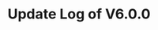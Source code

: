 ---
permalink: /wiki/posts/update-log/6-0-0
title: "Update Log of V6.0.0"
easy_links:
  list:
    - link_name: "V6"
      search:
        name: "V6.0.0"
short_description: "This update includes updates to the Game Rooms Dock along with some new in-beta things like a shop and an in-game currency."
update_published_at: "2022-02-17 12:00:00 +00:00"
post_created_at: "2022-02-17 00:00:00 +00:00"
post_updated_at: "2022-06-04 00:00:00 +00:00"
update_published_at_time_zone: "PST"
pinned: true
tags:
  - V6
update_log_data:
  version: "6.0.0"
  content:
    - title: "Summary"
      id: "SummaryList"
      type: "Typed_Change_List"
      content:
        - text: "Added a <code>Global / Shop</code> to the game."
          type: "Add"
          content:
            - text: "As of this update the shop only sells character customisation related items."
              type: "Note"
            - text: "Note that this is being released as a **public beta**! Meaning it will initially be released to the <code>Global / Pre-Update Build</code> while the rest of the update is released to the <code>Global / Main Build</code>."
              type: "Note"
              content:
                - text: "It will become available in the <code>Global / Main Build</code> in some capacity in a future update."
                  type: "Note"
        - text: "Added a new currency called <code>Global / Randomness Points</code> to the game."
          type: "Add"
          content:
            - text: "For this update the amount that you start with has been set to 500 or 600 depending on whether or not you played the game in a certain time frame."
              type: "Note"
            - text: "Currently the only way to obtain <code>Global / Randomness Points</code> is to play in the <code>Dock / Game Rooms Dock</code> as each of the games on that dock award some amount of <code>Global / Randomness Points</code> for winning. Purchasing via Robux is planned but the shop doesn't have support for it yet."
              type: "Note"
            - text: "If you'd like to see how much you own refer to the bottom of the shop's UI for the number."
              type: "Note"
            - text: "For now this new currency is bundled with the shop's public beta. Meaning it can only be encountered when the shop can be encountered."
              type: "Note"
        - text: "Added major improvements to (text) chat commands."
          type: "Group_Edit"
          content:
            - text: "The most notable change is... there is now an autocomplete menu!"
              type: "Add"
              content:
                - text: "It shows all sorts of info about parameters and commands. Among the info is:"
                  type: "Note"
                  content:
                    - text: "Suggested values for parameters. (Sometimes they are the only values that can be used in a parameter.)"
                      type: "Note"
                    - text: "Commands that are close to what is typed out."
                      type: "Note"
                    - text: "Individual descriptions of parameters and commands. These are unlike the descriptions that are listed in the help command as those ones are the full descriptions."
                      type: "Note"
                - text: "It can be navigated via the up, down, and tab keys."
                  type: "Note"
            - text: "The system that handles the running of commands has been completely overhauled."
              type: "Remake"
              content:
                - text: "Parameters are now split up by a space character. In order to avoid that, simply put \" around a parameter's value. And in order to avoid the \" character being recognized, put a \\ in front of it."
                  type: "Edit"
        - text: "Display names are now included in the name of a player shown in a message in the (text) chat."
          type: "Edit"
        - text: "Updated the <code>Dock / Game Rooms Dock</code>."
          type: "Group_Edit"
          content:
            - text: "Text on signs should be at least somewhat easier to read from afar by default."
              type: "Edit"
            - text: "Updated the <code>Dock / Game Rooms Dock / Four Corners</code> game."
              type: "Group_Edit"
              content:
                - text: "There is now 3 rounds instead of 5. This is so that this game, <code>Dock / Game Rooms Dock / Game Says</code>, and <code>Dock / Game Rooms Dock / Light Chaser</code> take relatively the same amount of time to go through all their rounds before a new game is chosen."
                  type: "Edit"
            - text: "Updated the <code>Dock / Game Rooms Dock / Four Corners Reversed</code> game."
              type: "Group_Edit"
              content:
                - text: "Same as <code>Dock / Game Rooms Dock / Four Corners</code> there is now 3 rounds instead of 5."
                  type: "Edit"
            - text: "Updated the <code>Dock / Game Rooms Dock / Path Finder</code> game."
              type: "Group_Edit"
              content:
                - text: "Which barrier is missing in a row of barriers is now different for each player."
                  type: "Edit"
                - text: "The timer can now be stopped by all players reaching the end."
                  type: "Fix"
            - text: "Updated the <code>Dock / Game Rooms Dock / Path Finder Minefield</code> game."
              type: "Group_Edit"
              content:
                - text: "Mines are now bigger and more spread out. This will make them harder to avoid but over time you'll be able to get to the end still."
                  type: "Edit"
                - text: "The timer can now be stopped by all players reaching the end."
                  type: "Fix"
            - text: "Added the <code>Dock / Game Rooms Dock / Four Corners Elimination</code> game."
              type: "Add"
        - text: "The trees in the plant bed in the center of the map now look more like real trees."
          type: "Edit"
          content:
            - text: "Also trees once again no longer have leaves in the winter. This used to be in the game a while ago."
              type: "Edit"
        - text: "The speed of the Player Conveyors is now set to exactly a Roblox character's default walking speed."
          type: "Edit"
        - text: "The \"snow day\" holiday and all Christmas music now go away after the 25th instead of the 26th."
          type: "Edit"
        - text: "The Halloween holiday now lasts from October 17th to the 31st instead of being active the entire month."
          type: "Edit"
    - title: "Full Change List"
      id: "ChangeList"
      type: "Typed_Change_List"
      count: true
      content:
        - text: "After over a month of hard work (that started in 2021 and ended in 2022) a <code>Global / Shop</code> has been added to the game."
          type: "Add"
          content:
            - text: "As of this update the shop only sells character customisation related items."
              type: "Note"
            - text: "Note that this is being released as a **public beta**! Meaning it will initially be released to the <code>Global / Pre-Update Build</code> while the rest of the update is released to the <code>Global / Main Build</code>."
              type: "Note"
              content:
                - text: "It will become available in the <code>Global / Main Build</code> in some capacity in a future update."
                  type: "Note"
            - text: "This originally started being worked on when this update was still called `V5.4` as this update was only really supposed to include the (text) chat command changes."
              type: "Fun_Fact"
              content:
                - text: "This change / the shop also broke a few RBAP records among them is the fact that after it started being worked on this one change was worked on for many weeks in a row."
                  type: "Fun_Fact"
        - text: "Added a new currency called <code>Global / Randomness Points</code> to the game."
          type: "Add"
          content:
            - text: "For this update the amount that you start with has been set to 500."
              type: "Note"
              content:
                - text: "If you're lucky enough to have played when the old never actually used <code>Global / Coins</code> currency was still in the game you'll get a starting bonus of 100 <code>Global / Randomness Points</code> as a thank you for playing back then. This only applies to 118 Roblox accounts who's old <code>Global / Coins</code> currency data save was recovered from older Roblox places once used by the game."
                  type: "Note"
            - text: "Currently the only way to obtain <code>Global / Randomness Points</code> is to play in the <code>Dock / Game Rooms Dock</code> as each of the games on that dock award some amount of <code>Global / Randomness Points</code> for winning. Purchasing via Robux is planned but the shop doesn't have support for it yet."
              type: "Note"
              content:
                - text: "Also for games that have more than one round the total amount that can be earned from that game is divided between each round. The winnings are calculated, rounded down (if needed), and then awarded at the end of these games."
                  type: "Note"
            - text: "If you'd like to see how much you own refer to the bottom of the shop's UI for the number."
              type: "Note"
            - text: "For now this new currency is bundled with the shop's public beta. Meaning it can only be encountered when the shop can be encountered."
              type: "Note"
        - text: "Added major improvements to (text) chat commands."
          type: "Group_Edit"
          content:
            - text: "The most notable change is... there is now an autocomplete menu!"
              type: "Add"
              content:
                - text: "It shows all sorts of info about parameters and commands. Among the info is:"
                  type: "Note"
                  content:
                    - text: "Suggested values for parameters. (Sometimes they are the only values that can be used in a parameter.)"
                      type: "Note"
                    - text: "Commands that are close to what is typed out."
                      type: "Note"
                    - text: "Individual descriptions of parameters and commands. These are unlike the descriptions that are listed in the help command as those ones are the full descriptions."
                      type: "Note"
                - text: "It can be navigated via the up, down, and tab keys."
                  type: "Note"
            - text: "The system that handles the running of commands has been completely overhauled."
              type: "Remake"
              content:
                - text: "Parameters are now split up by a space character. In order to avoid that, simply put \" around a parameter's value. And in order to avoid the \" character being recognized, put a \\ in front of it."
                  type: "Edit"
                - text: "There's also more backend changes that are not really notable."
                  type: "Note"
        - text: "Added other updates to the (text) chat."
          type: "Group_Edit"
          content:
            - text: "Display names are now included in the name of a player shown in a message. This only happens if the user has a display name set and the username itself is only moved off to the side."
              type: "Edit"
        - text: "Updated the <code>Dock / Game Rooms Dock</code>."
          type: "Group_Edit"
          content:
            - text: "All games on the dock now list who has won if they didn't previously and also now track that information if they didn't previously."
              type: "Add"
            - text: "Each platform in Game Rooms 1 and 2 can now tell who's on them. This new functionality is used in the change above."
              type: "Add"
            - text: "The text on signs is now bold by default."
              type: "Edit"
              content:
                - text: "Most previous uses of bold text have been converted to underlined text instead. The remaining bold text uses were removed."
                  type: "Edit"
                - text: "This was done to help improve the readability from far distances as the font that is being used is not great for that but since it fits the theme it's still being kept."
                  type: "Note"
            - text: "The checkered pattern used on the platforms in Game Rooms 1 and 2 will now adapt to the color of the platform."
              type: "Edit"
              content:
                - text: "If the color of the platform is pretty light the checkered pattern will instead apply a shade of black instead of only ever applying a shade of white."
                  type: "Note"
            - text: "Updated the <code>Dock / Game Rooms Dock / Game Says</code> game."
              type: "Group_Edit"
              content:
                - text: "The color that was listed as Purple is now listed as Pink."
                  type: "Edit"
                - text: "The color that is listed as Orange is now a tad bit brighter shade of Orange."
                  type: "Edit"
                - text: "Fixed some minor character capitalization issues in the instructions given each round."
                  type: "Fix"
            - text: "Updated the <code>Dock / Game Rooms Dock / Four Corners</code> game."
              type: "Group_Edit"
              content:
                - text: "There is now 3 rounds instead of 5. This is so that this game, <code>Dock / Game Rooms Dock / Game Says</code>, and <code>Dock / Game Rooms Dock / Light Chaser</code> take relatively the same amount of time to go through all their rounds before a new game is chosen."
                  type: "Edit"
            - text: "Updated the <code>Dock / Game Rooms Dock / Four Corners Reversed</code> game."
              type: "Group_Edit"
              content:
                - text: "Same as <code>Dock / Game Rooms Dock / Four Corners</code> there is now 3 rounds instead of 5."
                  type: "Edit"
            - text: "Updated the <code>Dock / Game Rooms Dock / Light Chaser</code> game."
              type: "Group_Edit"
              content:
                - text: "The dialogue that indicates that it's the final round will now be replaced with the original game instructions shortly after being typed. It was originally supposed to do this but didn't due to an oversight."
                  type: "Fix"
            - text: "Updated the <code>Dock / Game Rooms Dock / Path Finder</code> game."
              type: "Group_Edit"
              content:
                - text: "Which barrier is missing in a row of barriers is now different for each player."
                  type: "Edit"
                - text: "The timer can now be stopped by all players reaching the end."
                  type: "Fix"
                - text: "You must now get to the end platform/area to be counted as a winner. Previously you just had to be nearby."
                  type: "Edit"
                - text: "Players that reach the end after the timer has expired will no longer be processed."
                  type: "Edit"
            - text: "Updated the <code>Dock / Game Rooms Dock / Path Finder Minefield</code> game."
              type: "Group_Edit"
              content:
                - text: "Mines are now bigger and more spread out. This will make them harder to avoid but over time you'll be able to get to the end still."
                  type: "Edit"
                - text: "The timer can now be stopped by all players reaching the end."
                  type: "Fix"
                - text: "You must now get to the end area to be counted as a winner. Previously you just had to be nearby."
                  type: "Edit"
                - text: "Players that reach the end after the timer has expired will no longer be processed."
                  type: "Edit"
            - text: "Added the <code>Dock / Game Rooms Dock / Four Corners Elimination</code> game."
              type: "Add"
            - text: "Added support for a currently playing typing animation to be overridden by a newly requested one. Previously this wasn't supported so each game avoided it by using some timing tricks."
              type: "Fix"
            - text: "Finally fixed the technical issue of sub games (like <code>Dock / Game Rooms Dock / Four Corners Reversed</code>) sharing the chance of being selected with their normal counterpart (like <code>Dock / Game Rooms Dock / Four Corners</code>)."
              type: "Fix"
        - text: "The trees in the plant bed in the center of the map now look more like real trees but are still randomly generated."
          type: "Edit"
          content:
            - text: "Also trees once again no longer have leaves in the winter. This used to be in the game a while ago."
              type: "Edit"
            - text: "Fun fact: The previous plant beds that were in the game before the current one (at the time of writing) were supposed to have randomly generated semi-realistic trees but back then it was **way** more complicated than it is now."
              type: "Fun_Fact"
        - text: "The speed of the Player Conveyors is now set to exactly a Roblox character's default walking speed."
          type: "Edit"
          content:
            - text: "This is due to the fact that I remade the equation that is used to a similar one to the one that is used to calculate a Roblox character's walking speed."
              type: "Note"
            - text: "Due to this there has been a 9% loss of speed."
              type: "Note"
              content:
                - text: "In case anybody is curious, the actual number is 8.5714285714286...%."
                  type: "Fun_Fact"
        - text: "The \"snow day\" holiday and all Christmas music now go away after the 25th instead of the 26th."
          type: "Edit"
        - text: "The Halloween holiday now lasts from October 17th to the 31st instead of being active the entire month."
          type: "Edit"
        - text: "Gave the system that handles the game's intro some **much-needed** improvement."
          type: "Group_Edit"
          content:
            - text: "For context this system is (as far as I know) the oldest system still around in the game (with the notable exception of the <code>Dock / Old Game Rooms Dock</code>'s systems) so as a result much of it uses ways of writing code that I would never use nowadays. But it's a bit too technical to explain here how outdated it is."
              type: "Note"
            - text: "Removed support for the [Techtation](https://www.roblox.com/games/6201734639/) integration added in <code>RBAP Update / V3.1.0</code>. Now as of 2/15/2022 when you go to the doors to RBAP in [Techtation](https://www.roblox.com/games/6201734639/) no action pop-up will appear."
              type: "Remove"
              content:
                - text: "As a result there will no longer be a black screen before the main loading screen appears."
                  type: "Note"
                - text: "The area where the station showcase entrance used to be has been covered up."
                  type: "Remove"
            - text: "The default Roblox loading screen is now requested to be removed much sooner."
              type: "Add"
            - text: "Remade the implementation from <code>RBAP Update / V4.0.0</code> that blocked the ability to click past the intro."
              type: "Remake"
              content:
                - text: "This new one is much more stable and allows the play button to be clicked even while the loading screen is moving away."
                  type: "Note"
            - text: "A lot of delay between a user joining the game and the loading screen appearing has been removed."
              type: "Edit"
            - text: "Added other unnoticeable technical improvements. The system is still outdated by a wide margin (and is still awaiting a complete remake at the time of writing) but at least it's somewhat better now."
              type: "Note"
        - text: "Changed the color of the water in the ice cube tray on the <code>Dock / Ice Cube Tray Dock</code>."
          type: "Edit"
        - text: "The system that manages the name tags above the characters of players no longer makes any data storing requests. Previously it did this to save and load title preferences that were previously able to be set using the now removed settings panel."
          type: "Remove"
          content:
            - text: "Any title preferences data that was saved before this update is still available as of the time of writing but the name tags system will no longer access said data or save new data."
              type: "Note"
            - text: "Oh and also the settings panel that used to be in the game that was removed temporarily due to some bugs is now going to be considered permanently removed."
              type: "Remove"
        - text: "Retried at the fixing of a bug where the text and the background color of the UI on the signs on the <code>Dock / Old Game Rooms Dock</code> would Z-fight. This was previously attempted in <code>RBAP Update / V5.0.0</code>."
          type: "Fix"
          content:
            - text: "For the record this one has not been tested either due to time constraints but is more likely to work than the previous try which ultimately didn't."
              type: "Note"
        - text: "Fixed a very critical issue with temporary data saving in some builds other than the <code>Global / Main Build</code>. Previously the entire system was (unknowingly) broken."
          type: "Fix"
          content:
            - text: "Just happened to be debugging a related issue and came across the source of this issue. It may seem simple but this issue was actually very good at hiding itself throughout the game and the only way to find it would have been to dig into the system's source code."
              type: "Fun_Fact"
        - text: "Putting either a tab character or new line character in a message in the (text) chat will no longer return an error. In the case of tab characters they will be replaced with a single space character and as for new line characters they will just be removed."
          type: "Edit"
        - text: "Certain (text) chat message regulations have been temporarily and/or permanently turned off. Them being too many uppercase characters and no characters or numbers."
          type: "Remove"
        - text: "Updated the (text) chat scrolling animation."
          type: "Group_Edit"
          content:
            - text: "It is now more likely to play when a new message is added while the viewport is at the bottom."
              type: "Fix"
              content:
                - text: "Technical details: Instead of the viewport having to be exactly at the bottom the viewport can be off by a range of 5 pixels."
                  type: "Note"
        - text: "A new custom made system has been added for the management of player characters. It is mainly used by the shop for character customization."
          type: "Add"
        - text: "Falling off of the map now functions how it used to before it was last updated."
          type: "Edit"
          content:
            - text: "Decided I wasn't really a fan of that new functionality so I disabled it (for now at least)."
              type: "Note"
        - text: "Managed to make the game's time tracking systems even more accurate."
          type: "Edit"
          content:
            - text: "Although there is one little caveat: How this change has been implemented leaves room for the system not recognizing that for example it's the next minute but this happening looks like it would be quite rare."
              type: "Note"
        - text: "Disabled Roblox made warnings in the developer console that mention infinite yielding. This affects all systems both past and present that are in the game that are not made by a third party."
          type: "Remove"
    - title: "Active Issues"
      id: "ActiveIssuesList"
      type: "Typed_Change_List"
      type: "Note"
      content:
        - text: "The <code>Global / Shop</code>:"
          content:
            - text: "Items take a while to load in when first joining the game."
              content:
                - text: "The root cause was identified before the public beta release. It was been identified as something to do with networking latency, a 2 part issue, and only getting worse as more items are added. BOB partially optimized 1st part before the public beta release but BOB (at the time of writing) is still deciding how to optimize the 2nd part."
            - text: "When your character gets live updated (as in it keeps its original position) your camera's position isn't attempted (at all) to be preserved."
              content:
                - text: "Unlike other issues on this list this issue doesn't necessarily **need** to be fixed, it would just be a nice to have so that's why it's on here. Also it kinda conveniently looks like a bug."
---